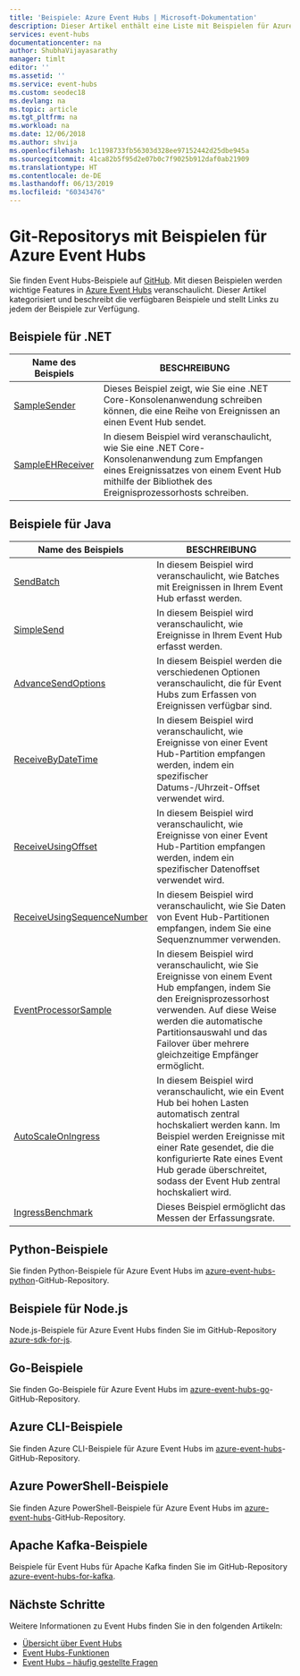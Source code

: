 ```yaml
---
title: 'Beispiele: Azure Event Hubs | Microsoft-Dokumentation'
description: Dieser Artikel enthält eine Liste mit Beispielen für Azure Event Hubs, die Sie auf GitHub finden.
services: event-hubs
documentationcenter: na
author: ShubhaVijayasarathy
manager: timlt
editor: ''
ms.assetid: ''
ms.service: event-hubs
ms.custom: seodec18
ms.devlang: na
ms.topic: article
ms.tgt_pltfrm: na
ms.workload: na
ms.date: 12/06/2018
ms.author: shvija
ms.openlocfilehash: 1c1198733fb56303d328ee97152442d25dbe945a
ms.sourcegitcommit: 41ca82b5f95d2e07b0c7f9025b912daf0ab21909
ms.translationtype: HT
ms.contentlocale: de-DE
ms.lasthandoff: 06/13/2019
ms.locfileid: "60343476"
---
```

# <a name="git-repositories-with-samples-for-azure-event-hubs"></a>Git-Repositorys mit Beispielen für Azure Event Hubs 
Sie finden Event Hubs-Beispiele auf [GitHub](https://github.com/Azure/azure-event-hubs/tree/master/samples). Mit diesen Beispielen werden wichtige Features in [Azure Event Hubs](/azure/event-hubs/) veranschaulicht. Dieser Artikel kategorisiert und beschreibt die verfügbaren Beispiele und stellt Links zu jedem der Beispiele zur Verfügung.

## <a name="net-samples"></a>Beispiele für .NET

| Name des Beispiels | BESCHREIBUNG | 
| ----------- | ----------- | 
| [SampleSender](https://github.com/Azure/azure-event-hubs/tree/master/samples/DotNet/Microsoft.Azure.EventHubs/SampleSender) | Dieses Beispiel zeigt, wie Sie eine .NET Core-Konsolenanwendung schreiben können, die eine Reihe von Ereignissen an einen Event Hub sendet. |
| [SampleEHReceiver](https://github.com/Azure/azure-event-hubs/tree/master/samples/DotNet/Microsoft.Azure.EventHubs/SampleEphReceiver) | In diesem Beispiel wird veranschaulicht, wie Sie eine .NET Core-Konsolenanwendung zum Empfangen eines Ereignissatzes von einem Event Hub mithilfe der Bibliothek des Ereignisprozessorhosts schreiben.  | 

## <a name="java-samples"></a>Beispiele für Java

| Name des Beispiels | BESCHREIBUNG | 
| ----------- | ----------- | 
| [SendBatch](https://github.com/Azure/azure-event-hubs/tree/master/samples/Java/Basic/SendBatch)  | In diesem Beispiel wird veranschaulicht, wie Batches mit Ereignissen in Ihrem Event Hub erfasst werden. | 
| [SimpleSend](https://github.com/Azure/azure-event-hubs/tree/master/samples/Java/Basic/SimpleSend) | In diesem Beispiel wird veranschaulicht, wie Ereignisse in Ihrem Event Hub erfasst werden. |
| [AdvanceSendOptions](https://github.com/Azure/azure-event-hubs/blob/master/samples/Java/Basic/AdvancedSendOptions) | In diesem Beispiel werden die verschiedenen Optionen veranschaulicht, die für Event Hubs zum Erfassen von Ereignissen verfügbar sind. |
| [ReceiveByDateTime](https://github.com/Azure/azure-event-hubs/blob/master/samples/Java/Basic/ReceiveByDateTime) | In diesem Beispiel wird veranschaulicht, wie Ereignisse von einer Event Hub-Partition empfangen werden, indem ein spezifischer Datums-/Uhrzeit-Offset verwendet wird. |
| [ReceiveUsingOffset](https://github.com/Azure/azure-event-hubs/blob/master/samples/Java/Basic/ReceiveUsingOffset) | In diesem Beispiel wird veranschaulicht, wie Ereignisse von einer Event Hub-Partition empfangen werden, indem ein spezifischer Datenoffset verwendet wird. |  
| [ReceiveUsingSequenceNumber](https://github.com/Azure/azure-event-hubs/blob/master/samples/Java/Basic/ReceiveUsingSequenceNumber) | In diesem Beispiel wird veranschaulicht, wie Sie Daten von Event Hub-Partitionen empfangen, indem Sie eine Sequenznummer verwenden. |   
| [EventProcessorSample](https://github.com/Azure/azure-event-hubs/blob/master/samples/Java/Basic/EventProcessorSample) |In diesem Beispiel wird veranschaulicht, wie Sie Ereignisse von einem Event Hub empfangen, indem Sie den Ereignisprozessorhost verwenden. Auf diese Weise werden die automatische Partitionsauswahl und das Failover über mehrere gleichzeitige Empfänger ermöglicht. | 
| [AutoScaleOnIngress](https://github.com/Azure/azure-event-hubs/blob/master/samples/Java/Benchmarks/AutoScaleOnIngress) | In diesem Beispiel wird veranschaulicht, wie ein Event Hub bei hohen Lasten automatisch zentral hochskaliert werden kann. Im Beispiel werden Ereignisse mit einer Rate gesendet, die die konfigurierte Rate eines Event Hub gerade überschreitet, sodass der Event Hub zentral hochskaliert wird. | 
| [IngressBenchmark](https://github.com/Azure/azure-event-hubs/blob/master/samples/Java/Benchmarks/IngressBenchmark) | Dieses Beispiel ermöglicht das Messen der Erfassungsrate. | 

## <a name="python-samples"></a>Python-Beispiele
Sie finden Python-Beispiele für Azure Event Hubs im [azure-event-hubs-python](https://github.com/Azure/azure-event-hubs-python/tree/master/examples)-GitHub-Repository.

## <a name="nodejs-samples"></a>Beispiele für Node.js
Node.js-Beispiele für Azure Event Hubs finden Sie im GitHub-Repository [azure-sdk-for-js](https://github.com/Azure/azure-sdk-for-js/tree/master/sdk/eventhub/event-hubs/samples).

## <a name="go-samples"></a>Go-Beispiele
Sie finden Go-Beispiele für Azure Event Hubs im [azure-event-hubs-go](https://github.com/Azure/azure-event-hubs-go/tree/master/_examples)-GitHub-Repository.

## <a name="azure-cli-samples"></a>Azure CLI-Beispiele
Sie finden Azure CLI-Beispiele für Azure Event Hubs im [azure-event-hubs](https://github.com/Azure/azure-event-hubs/tree/master/samples/Management/CLI)-GitHub-Repository.

## <a name="azure-powershell-samples"></a>Azure PowerShell-Beispiele
Sie finden Azure PowerShell-Beispiele für Azure Event Hubs im [azure-event-hubs](https://github.com/Azure/azure-event-hubs/tree/master/samples/Management/PowerShell)-GitHub-Repository.
 
## <a name="apache-kafka-samples"></a>Apache Kafka-Beispiele
Beispiele für Event Hubs für Apache Kafka finden Sie im GitHub-Repository [azure-event-hubs-for-kafka](https://github.com/Azure/azure-event-hubs-for-kafka).

## <a name="next-steps"></a>Nächste Schritte
Weitere Informationen zu Event Hubs finden Sie in den folgenden Artikeln:

- [Übersicht über Event Hubs](event-hubs-what-is-event-hubs.md)
- [Event Hubs-Funktionen](event-hubs-features.md)
- [Event Hubs – häufig gestellte Fragen](event-hubs-faq.md)